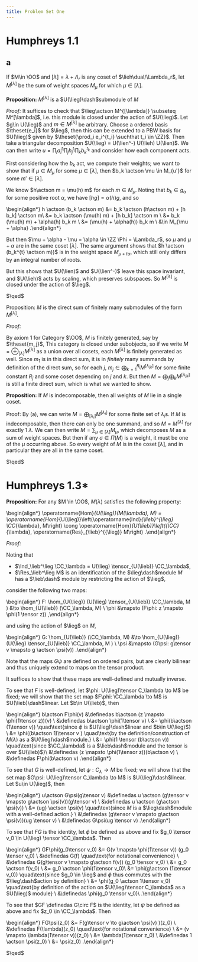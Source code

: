 ```yaml
---
title: Problem Set One
---
```


# Humphreys 1.1

## a

If $M\in \OO$ and $[\lambda] = \lambda + \Lambda_r$ is any coset of $\lieh\dual/\Lambda_r$, let $M^{[\lambda]}$ be the sum of weight spaces $M_\mu$ for which $\mu \in [\lambda]$.

**Proposition:**
$M^{[\lambda]}$ is a $U(\lieg)\dash$submodule of $M$ 

*Proof:*
It suffices to check that $\lieg\actson M^{[\lambda]} \subseteq M^[\lambda]$, i.e. this module is closed under the action of $U(\lieg)$.
Let $g\in U(\lieg)$ and $m\in M^{[\lambda]}$ be arbitrary.
Choose a ordered basis $\theset{e_i}$ for $\lieg$, then this can be extended to a PBW basis for $U(\lieg)$ given by $\theset{\prod_i e_i^{t_i} \suchthat t_i \in \ZZ}$.
Then take a triangular decomposition $U(\lieg) = U(\lien^-) U(\lieh) U(\lien)$.
We can then write $u = \prod_i a_i^{t_i} \prod_j h_j^{t_j} \prod_k b_k ^{t_k}$ and consider how each component acts.

First considering how the $b_k$ act, we compute their weights; we want to show that if $\mu \in M_\mu$ for some $\mu \in [\lambda]$, then $b_k \actson \mu \in M_{u'}$ for some $m'\in [\lambda]$.

We know $h\actson m = \mu(h) m$ for each $m\in M_\mu$.
Noting that $b_k \in g_\alpha$ for some positive root $\alpha$, we have $[h g] = \alpha(h) g$, and so

\begin{align*}
h \actson (b_k \actson m) 
&= b_k \actson (h\actson m) + [h b_k] \actson m\\
&= b_k \actson (\mu(h) m) + [h b_k] \actson m \\
&= b_k (\mu(h) m) +  \alpha(h) b_k m \\
&= (\mu(h) + \alpha(h)) b_k m \\
&\in M_{\mu + \alpha}
.\end{align*}


But then $\mu + \alpha - \mu = \alpha \in \ZZ \Phi = \Lambda_r$, so $\mu$ and $\mu + \alpha$ are in the same coset $[\lambda]$.
The same argument shows that $h \actson (b_k^{t} \actson m))$ is in the weight space $M_{\mu + t\alpha}$, which still only differs by an integral number of roots.

But this shows that $U(\lien)$ and $U(\lien^-)$ leave this space invariant, and $U(\lieh)$ acts by scaling, which preserves subspaces.
So $M^{[\lambda]}$ is closed under the action of $\lieg$.

$\qed$


Proposition:
$M$ is the direct sum of finitely many submodules of the form $M^{[\lambda]}$.

*Proof:*

By axiom 1 for Category $\OO$, $M$ is finitely generated, say by $\theset{m_j}$, 
This category is closed under subobjects, so if we write $M = \oplus_{[\lambda]} M^{[\lambda]}$ as a union over all cosets, each $M^{[\lambda]}$ is finitely generated as well.
Since $m_1$ is in this direct sum, it is in *finitely* many summands by definition of the direct sum, so for each $j$, $m_j \in \bigoplus_{k=1}^{R_{j}} M^[\lambda_{jk}]$ for some finite constant $R_{j}$ and some coset depending on $j$ and $k$.
But then $M = \bigoplus_j \bigoplus_k M^{[\lambda_{jk}]}$ is still a finite direct sum, which is what we wanted to show.

**Proposition:**
If $M$ is indecomposable, then all weights of $M$ lie in a single coset.


Proof:
By (a), we can write $M = \bigoplus_{[\lambda_i]} M^[\lambda_i]$ for some finite set of $\lambda_i$s.
If $M$ is indecomposable, then there can only be one summand, and so $M = M^[\lambda]$ for exactly 1 $\lambda$.
We can then write $M = \sum_{\mu \in [\lambda]} M_\mu$, which decomposes $M$ as a sum of weight spaces.
But then if any $\sigma \in \Pi(M)$ is a weight, it must be one of the $\mu$ occurring above.
So every weight of $M$ is in the coset $[\lambda]$, and in particular they are all in the same coset.

$\qed$


# Humphreys 1.3*

**Proposition:**
For any $M \in \OO$, $M(\lambda)$ satisfies the following property: 

\begin{align*}
\operatorname{Hom}_{U(\lieg)}(M(\lambda), M)
= \operatorname{Hom}_{U(\lieg)}\left(\operatorname{Ind}_{\lieb}^{\lieg} \CC_{\lambda}, M\right) 
\cong \operatorname{Hom}_{U(\lieb)}\left({\CC}_{\lambda}, \operatorname{Res}_{\lieb}^{{\lieg}} M\right)
.\end{align*}


*Proof:*

Noting that 

- $\Ind_\lieb^\lieg \CC_\lambda = U(\lieg) \tensor_{U(\lieb)} \CC_\lambda$,
- $\Res_\lieb^\lieg M$ is an identification of the $\lieg\dash$module $M$ has a $\lieb\dash$ module by restricting the action of $\lieg$,

consider the following two maps:

\begin{align*}
F: \hom_{U(\lieg)} (U(\lieg) \tensor_{U(\lieb)} \CC_\lambda, M ) &\to \hom_{U(\lieb)} (\CC_\lambda, M) \\
\phi &\mapsto (F\phi: z \mapsto \phi(1 \tensor z))
,\end{align*}

and using the action of $\lieg$ on $M$, 

\begin{align*}
G: \hom_{U(\lieb)} (\CC_\lambda, M) &\to \hom_{U(\lieg)} (U(\lieg) \tensor_{U(\lieb)} \CC_\lambda, M ) \\
\psi &\mapsto (G\psi: g\tensor v \mapsto g \actson \psi(v))
.\end{align*}

Note that the maps $G\psi$ are defined on ordered pairs, but are clearly bilinear and thus uniquely extend to maps on the tensor product.

It suffices to show that these maps are well-defined and mutually inverse.

To see that $F$ is well-defined, let $\phi: U(\lieg)\tensor C_\lambda \to M$ be fixed; we will show that the set map $F\phi: \CC_\lambda \to M$ is $U(\lieb)\dash$linear.
Let $b\in U(\lieb)$, then 

\begin{align*}
b\actson F\phi(v) 
&\definedas b\actson (z \mapsto \phi(1\tensor z))(v) \\
&\definedas b\actson \phi(1\tensor v) \\
&= \phi(b\actson (1\tensor v)) \quad\text{since $\phi$ is $U(\lieg)\dash$linear and $b\in U(\lieg)$} \\
&= \phi((b\actson 1)\tensor v ) \quad\text{by the definition/construction of $M(\lambda)$ as a $U(\lieg)\dash$module.} \\
&= \phi(1 \tensor (b\actson v)) \quad\text{since $\CC_\lambda$ is a $\lieb\dash$module and the tensor is over $U(\lieb)$}\\
&\definedas (z \mapsto \phi(1\tensor z))(b\actson v) \\
&\definedas F\phi(b\actson v)
.\end{align*}


To see that $G$ is well-defined, let $\psi: C_\lambda \to M$ be fixed; we will show that the set map $G\psi: U(\lieg)\tensor C_\lambda \to M$ is $U(\lieg)\dash$linear.
Let $u\in U(\lieg)$, then

\begin{align*}
u\actson G\psi(g\tensor v)
&\definedas u \actson (g\tensor v \mapsto g\actson \psi(v))(g\tensor v) \\
&\definedas u \actson (g\actson \psi(v)) \\
&= (ug) \actson \psi(v) \quad\text{since $M$ is a $\lieg\dash$module with a well-defined action.} \\
&\definedas (g\tensor v \mapsto g\actson \psi(v))(ug \tensor v) \\
&\definedas G\psi(ug \tensor v)
.\end{align*}

To see that $FG$ is the identity, let $\phi$ be defined as above and fix $g_0 \tensor v_0 \in U(\lieg) \tensor \CC_\lambda$.
Then

\begin{align*}
GF\phi(g_0\tensor v_0)
&= G(v \mapsto \phi(1\tensor v)) (g_0 \tensor v_0) \\
&\definedas G(f) \quad\text{for notational convenience} \\
&\definedas G(g\tensor v \mapsto g\actson f(v)) (g_0 \tensor v_0) \\
&= g_0 \actson f(v_0) \\
&= g_0 \actson \phi(1\tensor v_0)\\ 
&= \phi(g\actson (1\tensor v_0)) \quad\text{since $g_0 \in \lieg$ and $\phi$ thus commutes with the $\lieg\dash$action by definition} \\ 
&= \phi(g_0 \actson 1\tensor v_0) \quad\text{by definition of the action on $U(\lieg)\tensor C_\lambda$ as a $U(\lieg)$ module} \\
&\definedas \phi(g_0 \tensor v_0)\\ 
.\end{align*}


To see that $GF \definedas G\circ F$ is the identity, let $\psi$ be defined as above and fix $z_0 \in \CC_\lambda$.
Then

\begin{align*}
FG\psi(z_0)
&= F(g\tensor v \to g\actson \psi(v) )(z_0) \\
&\definedas F(\lambda)(z_0) \quad\text{for notational convenience} \\
&= (v \mapsto \lambda(1\tensor v))(z_0) \\
&= \lambda(1\tensor z_0) \\
&\definedas 1 \actson \psi(z_0) \\
&= \psi(z_0)
.\end{align*}

$\qed$
